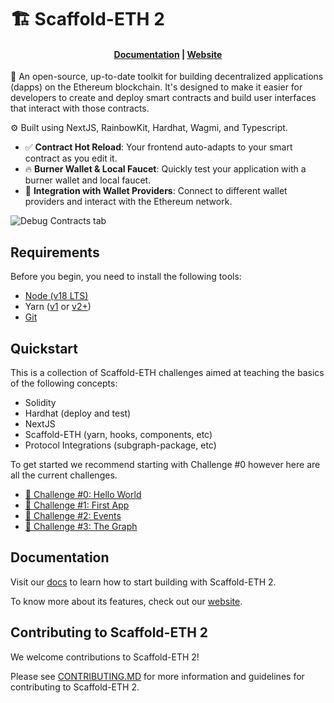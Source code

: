 # 🏗 Scaffold-ETH 2

<h4 align="center">
  <a href="https://docs.scaffoldeth.io">Documentation</a> |
  <a href="https://scaffoldeth.io">Website</a>
</h4>

🧪 An open-source, up-to-date toolkit for building decentralized applications (dapps) on the Ethereum blockchain. It's designed to make it easier for developers to create and deploy smart contracts and build user interfaces that interact with those contracts.

⚙️ Built using NextJS, RainbowKit, Hardhat, Wagmi, and Typescript.

- ✅ **Contract Hot Reload**: Your frontend auto-adapts to your smart contract as you edit it.
- 🔥 **Burner Wallet & Local Faucet**: Quickly test your application with a burner wallet and local faucet.
- 🔐 **Integration with Wallet Providers**: Connect to different wallet providers and interact with the Ethereum network.

![Debug Contracts tab](https://github.com/scaffold-eth/scaffold-eth-2/assets/55535804/1171422a-0ce4-4203-bcd4-d2d1941d198b)

## Requirements

Before you begin, you need to install the following tools:

- [Node (v18 LTS)](https://nodejs.org/en/download/)
- Yarn ([v1](https://classic.yarnpkg.com/en/docs/install/) or [v2+](https://yarnpkg.com/getting-started/install))
- [Git](https://git-scm.com/downloads)

## Quickstart

This is a collection of Scaffold-ETH challenges aimed at teaching the basics of the following concepts:

- Solidity
- Hardhat (deploy and test)
- NextJS
- Scaffold-ETH (yarn, hooks, components, etc)
- Protocol Integrations (subgraph-package, etc)

To get started we recommend starting with Challenge #0 however here are all the current challenges.

- [🚩 Challenge #0: Hello World](https://github.com/kmjones1979/scaffold-eth-2-solidity/tree/solidity-0-hello-world)
- [🚩 Challenge #1: First App](https://github.com/kmjones1979/scaffold-eth-2-solidity/tree/solidity-1-first-app)
- [🚩 Challenge #2: Events](https://github.com/kmjones1979/scaffold-eth-2-solidity/tree/solidity-2-events)
- [🚩 Challenge #3: The Graph](https://github.com/kmjones1979/scaffold-eth-2-solidity/tree/solidity-3-the-graph)

## Documentation

Visit our [docs](https://docs.scaffoldeth.io) to learn how to start building with Scaffold-ETH 2.

To know more about its features, check out our [website](https://scaffoldeth.io).

## Contributing to Scaffold-ETH 2

We welcome contributions to Scaffold-ETH 2!

Please see [CONTRIBUTING.MD](https://github.com/scaffold-eth/scaffold-eth-2/blob/main/CONTRIBUTING.md) for more information and guidelines for contributing to Scaffold-ETH 2.
